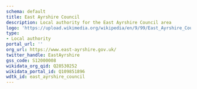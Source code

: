 ```yaml
---
schema: default
title: East Ayrshire Council
description: Local authority for the East Ayrshire Council area 
logo: 'https://upload.wikimedia.org/wikipedia/en/9/99/East_Ayrshire_Council.svg'
type:
- Local authority
portal_url: ''
org_url: https://www.east-ayrshire.gov.uk/
twitter_handle: EastAyrshire
gss_code: S12000008
wikidata_org_qid: Q28530252
wikidata_portal_id: Q109851896
wdtk_id: east_ayrshire_council
---
```

